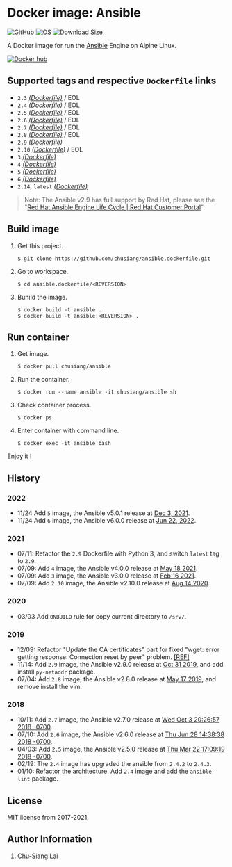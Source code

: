 # Docker image: Ansible

[![GitHub](https://img.shields.io/badge/github-chusiang/ansible.dockerfile-blue.svg)][github_repo] [![OS](https://img.shields.io/badge/os-alpine-blue.svg)][alpine_image] [![Download Size](https://img.shields.io/docker/image-size/chusiang/ansible?sort=date)][dockerhub_repo]

A Docker image for run the [Ansible][ansible_official] Engine on Alpine Linux.

[![Docker hub](http://dockeri.co/image/chusiang/ansible?&kill_cache=1)][dockerhub_repo]

[github_repo]: https://github.com/chusiang/ansible.dockerfile
[alpine_image]: https://hub.docker.com/_/alpine/
[dockerhub_repo]: https://hub.docker.com/repository/docker/chusiang/ansible
[ansible_official]: https://www.ansible.com/

## Supported tags and respective `Dockerfile` links

- `2.3` [*(Dockerfile)*](https://github.com/chusiang/ansible.dockerfile/blob/main/v2.3/Dockerfile) / EOL
- `2.4` [*(Dockerfile)*](https://github.com/chusiang/ansible.dockerfile/blob/main/v2.4/Dockerfile) / EOL
- `2.5` [*(Dockerfile)*](https://github.com/chusiang/ansible.dockerfile/blob/main/v2.5/Dockerfile) / EOL
- `2.6` [*(Dockerfile)*](https://github.com/chusiang/ansible.dockerfile/blob/main/v2.6/Dockerfile) / EOL
- `2.7` [*(Dockerfile)*](https://github.com/chusiang/ansible.dockerfile/blob/main/v2.7/Dockerfile) / EOL
- `2.8` [*(Dockerfile)*](https://github.com/chusiang/ansible.dockerfile/blob/main/v2.8/Dockerfile) / EOL
- `2.9` [*(Dockerfile)*](https://github.com/chusiang/ansible.dockerfile/blob/main/v2.9/Dockerfile)
- `2.10` [*(Dockerfile)*](https://github.com/chusiang/ansible.dockerfile/blob/main/v2.10/Dockerfile) / EOL
- `3` [*(Dockerfile)*](https://github.com/chusiang/ansible.dockerfile/blob/main/v3/Dockerfile)
- `4` [*(Dockerfile)*](https://github.com/chusiang/ansible.dockerfile/blob/main/v4/Dockerfile)
- `5` [*(Dockerfile)*](https://github.com/chusiang/ansible.dockerfile/blob/main/v5/Dockerfile)
- `6` [*(Dockerfile)*](https://github.com/chusiang/ansible.dockerfile/blob/main/v6/Dockerfile)
- `2.14`, `latest` [*(Dockerfile)*](https://github.com/chusiang/ansible.dockerfile/blob/main/v2.14/Dockerfile)

> Note: The Ansible v2.9 has full support by Red Hat, please see the "[Red Hat Ansible Engine Life Cycle | Red Hat Customer Portal](ansible_engine_life_cycle)".

[ansible_engine_life_cycle]: https://access.redhat.com/support/policy/updates/ansible-engine

## Build image

1. Get this project.

    ```
    $ git clone https://github.com/chusiang/ansible.dockerfile.git
    ```

1. Go to workspace.
    ```
    $ cd ansible.dockerfile/<REVERSION>
    ```

1. Bunild the image.

    ```
    $ docker build -t ansible .
    $ docker build -t ansible:<REVERSION> .
    ```

## Run container

1. Get image.

    ```
    $ docker pull chusiang/ansible
    ```

1. Run the container.

    ```
    $ docker run --name ansible -it chusiang/ansible sh
    ```

1. Check container process.

    ```
    $ docker ps
    ```

1. Enter container with command line.

    ```
    $ docker exec -it ansible bash
    ```

Enjoy it !

## History

### 2022

* 11/24 Add `5` image, the Ansible v5.0.1 release at [Dec 3, 2021](https://pypi.org/project/ansible/5.0.1/).
* 11/24 Add `6` image, the Ansible v6.0.0 release at [Jun 22, 2022](https://pypi.org/project/ansible/6.0.0/).

### 2021

* 07/11: Refactor the `2.9` Dockerfile with Python 3, and switch `latest` tag to `2.9`.
* 07/09: Add `4` image, the Ansible v4.0.0 release at [May 18 2021](https://docs.ansible.com/ansible/latest/roadmap/COLLECTIONS_4.html).
* 07/09: Add `3` image, the Ansible v3.0.0 release at [Feb 16 2021](https://docs.ansible.com/ansible/latest/roadmap/COLLECTIONS_3_0.html).
* 07/09: Add `2.10` image, the Ansible v2.10.0 release at [Aug 14 2020](https://github.com/ansible/ansible/releases/tag/v2.10.0).

### 2020

* 03/03 Add `ONBUILD` rule for copy current directory to `/srv/`.

### 2019

* 12/09: Refactor "Update the CA certificates" part for fixed "wget: error getting response: Connection reset by peer" problem. [[REF]](https://github.com/Yelp/dumb-init/issues/73)
* 11/14: Add `2.9` image, the Ansible v2.9.0 release at [Oct 31 2019](https://github.com/ansible/ansible/releases/tag/v2.9.0), and add install `py-netaddr` package.
* 07/04: Add `2.8` image, the Ansible v2.8.0 release at [May 17 2019](https://github.com/ansible/ansible/releases/tag/v2.8.0), and remove install the vim.

### 2018

* 10/11: Add `2.7` image, the Ansible v2.7.0 release at [Wed Oct 3 20:26:57 2018 -0700](https://github.com/ansible/ansible/releases/tag/v2.7.0).
* 07/10: Add `2.6` image, the Ansible v2.6.0 release at [Thu Jun 28 14:38:38 2018 -0700](https://github.com/ansible/ansible/releases/tag/v2.6.0).
* 04/03: Add `2.5` image, the Ansible v2.5.0 release at [Thu Mar 22 17:09:19 2018 -0700](https://github.com/ansible/ansible/releases/tag/v2.5.0).
* 02/19: The `2.4` image has upgraded the ansible from `2.4.2` to `2.4.3`.
* 01/10: Refactor the architecture. Add `2.4` image and add the `ansible-lint` package.

## License

MIT license from 2017-2021.

## Author Information

1. [Chu-Siang Lai](https://note.drx.tw)
